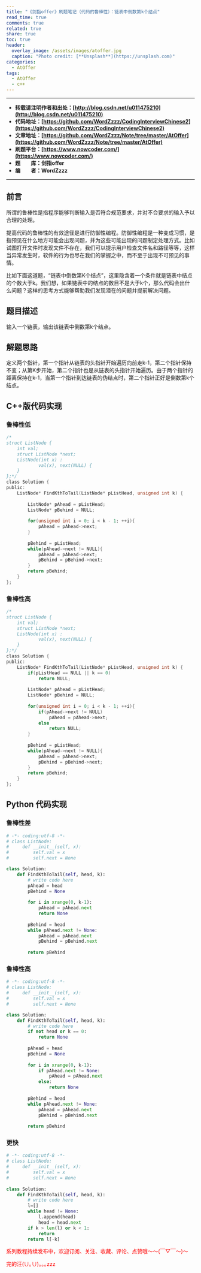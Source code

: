 ```yaml
---
title: "《剑指offer》刷题笔记（代码的鲁棒性）：链表中倒数第k个结点"
read_time: true
comments: true
related: true
share: true
toc: true
header:
  overlay_image: /assets/images/atoffer.jpg
  caption: "Photo credit: [**Unsplash**](https://unsplash.com)"
categories:
  - AtOffer
tags:
  - AtOffer
  - c++
---
```


----------

- **转载请注明作者和出处：[http://blog.csdn.net/u011475210](http://blog.csdn.net/u011475210)**
- **代码地址：[https://github.com/WordZzzz/CodingInterviewChinese2](https://github.com/WordZzzz/CodingInterviewChinese2)**
- **文章地址：[https://github.com/WordZzzz/Note/tree/master/AtOffer](https://github.com/WordZzzz/Note/tree/master/AtOffer)**
- **刷题平台：[https://www.nowcoder.com/](https://www.nowcoder.com/)**
- **题&emsp;&emsp;库：剑指offer**
- **编&emsp;&emsp;者：WordZzzz**

----------

## 前言

所谓的鲁棒性是指程序能够判断输入是否符合规范要求，并对不合要求的输入予以合理的处理。

提高代码的鲁棒性的有效途径是进行防御性编程。防御性编程是一种变成习惯，是指预见在什么地方可能会出现问题，并为这些可能出现的问题制定处理方式。比如试图打开文件时发现文件不存在，我们可以提示用户检查文件名和路径等等，这样当异常发生时，软件的行为也尽在我们的掌握之中，而不至于出现不可预见的事情。

比如下面这道题，“链表中倒数第K个结点”，这里隐含着一个条件就是链表中结点的个数大于k。我们想，如果链表中的结点的数目不是大于k个，那么代码会出什么问题？这样的思考方式能够帮助我们发现潜在的问题并提前解决问题。

## 题目描述

输入一个链表，输出该链表中倒数第k个结点。

## 解题思路

定义两个指针，第一个指针从链表的头指针开始遍历向前走k-1，第二个指针保持不变；从第K步开始，第二个指针也是从链表的头指针开始遍历。由于两个指针的距离保持在k-1，当第一个指针到达链表的伪结点时，第二个指针正好是倒数第k个结点。

## C++版代码实现

### 鲁棒性低

```c
/*
struct ListNode {
	int val;
	struct ListNode *next;
	ListNode(int x) :
			val(x), next(NULL) {
	}
};*/
class Solution {
public:
    ListNode* FindKthToTail(ListNode* pListHead, unsigned int k) {
            
        ListNode* pAhead = pListHead;
        ListNode* pBehind = NULL;
        
        for(unsigned int i = 0; i < k - 1; ++i){
            pAhead = pAhead->next;
        }
        
        pBehind = pListHead;
        while(pAhead->next != NULL){
            pAhead = pAhead->next;
            pBehind = pBehind->next;
        }
        return pBehind;
    }
};
```

### 鲁棒性高

```c
/*
struct ListNode {
	int val;
	struct ListNode *next;
	ListNode(int x) :
			val(x), next(NULL) {
	}
};*/
class Solution {
public:
    ListNode* FindKthToTail(ListNode* pListHead, unsigned int k) {
        if(pListHead == NULL || k == 0)
            return NULL;
            
        ListNode* pAhead = pListHead;
        ListNode* pBehind = NULL;
        
        for(unsigned int i = 0; i < k - 1; ++i){
            if(pAhead->next != NULL)
                pAhead = pAhead->next;
            else
                return NULL;
        }
        
        pBehind = pListHead;
        while(pAhead->next != NULL){
            pAhead = pAhead->next;
            pBehind = pBehind->next;
        }
        return pBehind;
    }
};
```

## Python 代码实现

### 鲁棒性差

```python
# -*- coding:utf-8 -*-
# class ListNode:
#     def __init__(self, x):
#         self.val = x
#         self.next = None

class Solution:
    def FindKthToTail(self, head, k):
        # write code here
        pAhead = head
        pBehind = None
        
        for i in xrange(0, k-1):
            pAhead = pAhead.next
            return None
        
        pBehind = head
        while pAhead.next != None:
            pAhead = pAhead.next
            pBehind = pBehind.next
        
        return pBehind
```

### 鲁棒性高

```python
# -*- coding:utf-8 -*-
# class ListNode:
#     def __init__(self, x):
#         self.val = x
#         self.next = None

class Solution:
    def FindKthToTail(self, head, k):
        # write code here
        if not head or k == 0:
            return None
        
        pAhead = head
        pBehind = None
        
        for i in xrange(0, k-1):
            if pAhead.next != None:
                pAhead = pAhead.next
            else:
                return None
        
        pBehind = head
        while pAhead.next != None:
            pAhead = pAhead.next
            pBehind = pBehind.next
        
        return pBehind
```

### 更快

```python
# -*- coding:utf-8 -*-
# class ListNode:
#     def __init__(self, x):
#         self.val = x
#         self.next = None
 
class Solution:
    def FindKthToTail(self, head, k):
        # write code here
        l=[]
        while head != None:
            l.append(head)
            head = head.next
        if k > len(l) or k < 1:
            return
        return l[-k]
```

<span style="color: red">系列教程持续发布中，欢迎订阅、关注、收藏、评论、点赞哦～～(￣▽￣～)～</span>

<span style="color: red">完的汪(∪｡∪)｡｡｡zzz</span>
